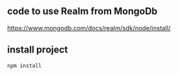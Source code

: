 ## code to use Realm from MongoDb

https://www.mongodb.com/docs/realm/sdk/node/install/

## install project

```bash
npm install
```




